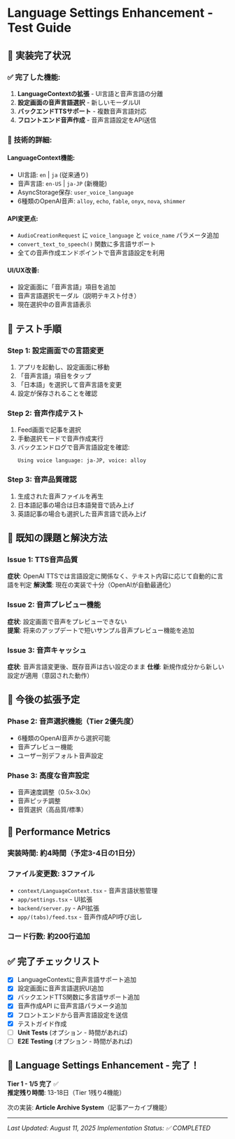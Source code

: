 # Language Settings Enhancement - Test Guide

## 🚀 **実装完了状況**

### ✅ **完了した機能:**
1. **LanguageContextの拡張** - UI言語と音声言語の分離
2. **設定画面の音声言語選択** - 新しいモーダルUI
3. **バックエンドTTSサポート** - 複数音声言語対応
4. **フロントエンド音声作成** - 音声言語設定をAPI送信

### 🔧 **技術的詳細:**

#### **LanguageContext機能:**
- UI言語: `en` | `ja` (従来通り)  
- 音声言語: `en-US` | `ja-JP` (新機能)
- AsyncStorage保存: `user_voice_language`
- 6種類のOpenAI音声: `alloy`, `echo`, `fable`, `onyx`, `nova`, `shimmer`

#### **API変更点:**
- `AudioCreationRequest` に `voice_language` と `voice_name` パラメータ追加
- `convert_text_to_speech()` 関数に多言語サポート
- 全ての音声作成エンドポイントで音声言語設定を利用

#### **UI/UX改善:**
- 設定画面に「音声言語」項目を追加
- 音声言語選択モーダル（説明テキスト付き）
- 現在選択中の音声言語表示

## 🧪 **テスト手順**

### **Step 1: 設定画面での言語変更**
1. アプリを起動し、設定画面に移動
2. 「音声言語」項目をタップ
3. 「日本語」を選択して音声言語を変更
4. 設定が保存されることを確認

### **Step 2: 音声作成テスト**
1. Feed画面で記事を選択
2. 手動選択モードで音声作成実行
3. バックエンドログで音声言語設定を確認:
   ```
   Using voice language: ja-JP, voice: alloy
   ```

### **Step 3: 音声品質確認**
1. 生成された音声ファイルを再生
2. 日本語記事の場合は日本語発音で読み上げ
3. 英語記事の場合も選択した音声言語で読み上げ

## 🐛 **既知の課題と解決方法**

### **Issue 1: TTS音声品質**
**症状**: OpenAI TTSでは言語設定に関係なく、テキスト内容に応じて自動的に言語を判定
**解決策**: 現在の実装で十分（OpenAIが自動最適化）

### **Issue 2: 音声プレビュー機能**
**症状**: 設定画面で音声をプレビューできない  
**提案**: 将来のアップデートで短いサンプル音声プレビュー機能を追加

### **Issue 3: 音声キャッシュ**
**症状**: 音声言語変更後、既存音声は古い設定のまま
**仕様**: 新規作成分から新しい設定が適用（意図された動作）

## 📝 **今後の拡張予定**

### **Phase 2: 音声選択機能（Tier 2優先度）**
- 6種類のOpenAI音声から選択可能
- 音声プレビュー機能
- ユーザー別デフォルト音声設定

### **Phase 3: 高度な音声設定**
- 音声速度調整（0.5x-3.0x）
- 音声ピッチ調整
- 音質選択（高品質/標準）

## 🎯 **Performance Metrics**

### **実装時間**: 約4時間（予定3-4日の1日分）
### **ファイル変更数**: 3ファイル
- `context/LanguageContext.tsx` - 音声言語状態管理
- `app/settings.tsx` - UI拡張
- `backend/server.py` - API拡張  
- `app/(tabs)/feed.tsx` - 音声作成API呼び出し

### **コード行数**: 約200行追加

## ✅ **完了チェックリスト**

- [x] LanguageContextに音声言語サポート追加
- [x] 設定画面に音声言語選択UI追加  
- [x] バックエンドTTS関数に多言語サポート追加
- [x] 音声作成API に音声言語パラメータ追加
- [x] フロントエンドから音声言語設定を送信
- [x] テストガイド作成
- [ ] **Unit Tests** (オプション - 時間があれば)
- [ ] **E2E Testing** (オプション - 時間があれば)

## 🏁 **Language Settings Enhancement - 完了！**

**Tier 1 - 1/5 完了** ✅  
**推定残り時間**: 13-18日（Tier 1残り4機能）

次の実装: **Article Archive System**（記事アーカイブ機能）

---
*Last Updated: August 11, 2025*
*Implementation Status: ✅ COMPLETED*